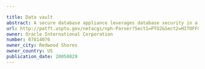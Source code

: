 ```yaml
---

title: Data vault
abstract: A secure database appliance leverages database security in a consistent framework providing consistent, flexible, and adaptable security using mandatory access controls in addition to user and role based security for access control and accountability. A database system comprises a plurality of database objects, each database object having a level of security, a plurality of factors, each factor representing a characteristic of a user of the database system, at least one database session of the user in the database, the database session having a level of security, the user connected to the database with a network domain, each network domain having a level of security, wherein the database system is operable to grant or deny access to the data to a user based on the factors associated with the user, based on the level of security of the data, based on the level of security of the database session, and based on the level of security of the network domain.
url: http://patft.uspto.gov/netacgi/nph-Parser?Sect1=PTO2&Sect2=HITOFF&p=1&u=%2Fnetahtml%2FPTO%2Fsearch-adv.htm&r=1&f=G&l=50&d=PALL&S1=07814076&OS=07814076&RS=07814076
owner: Oracle International Corporation
number: 07814076
owner_city: Redwood Shores
owner_country: US
publication_date: 20050829
---
```

